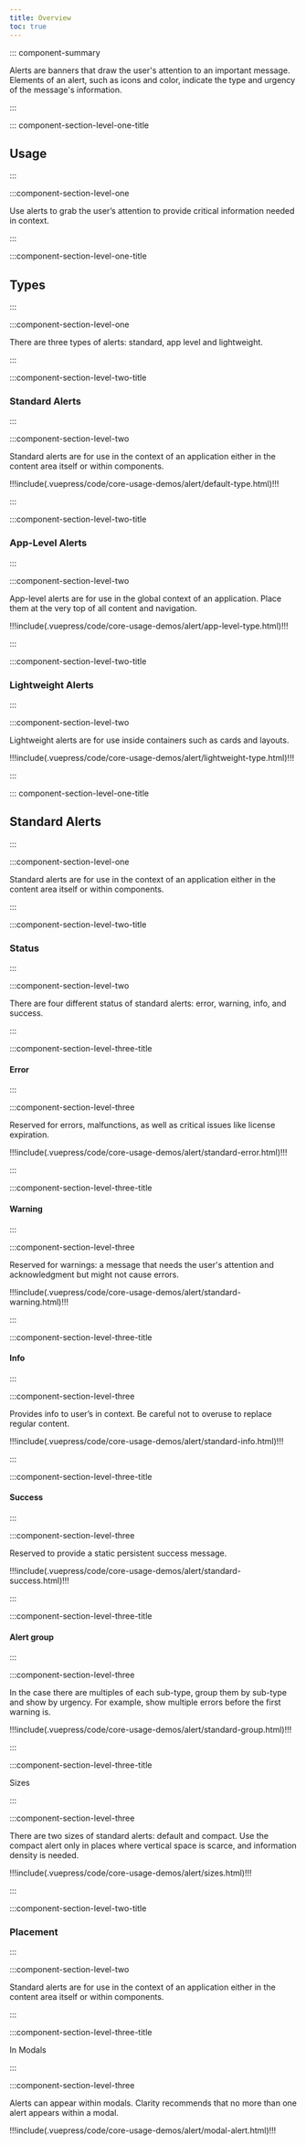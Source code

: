 ```yaml
---
title: Overview
toc: true
---
```


::: component-summary

Alerts are banners that draw the user's attention to an important message. Elements of an alert, such as icons and color, indicate the type and urgency of the message's information.

:::

::: component-section-level-one-title

## Usage

:::

:::component-section-level-one

Use alerts to grab the user’s attention to provide critical information needed in context.

:::

:::component-section-level-one-title

## Types

:::

:::component-section-level-one

There are three types of alerts: standard, app level and lightweight.

:::

:::component-section-level-two-title

### Standard Alerts

:::

:::component-section-level-two

Standard alerts are for use in the context of an application either in the content area itself or within components.

<div>
!!!include(.vuepress/code/core-usage-demos/alert/default-type.html)!!!
</div>

:::

:::component-section-level-two-title

### App-Level Alerts

:::

:::component-section-level-two

App-level alerts are for use in the global context of an application. Place them at the very top of all content and navigation.

<div>
!!!include(.vuepress/code/core-usage-demos/alert/app-level-type.html)!!!
</div>

:::

:::component-section-level-two-title

### Lightweight Alerts

:::

:::component-section-level-two

Lightweight alerts are for use inside containers such as cards and layouts.

<div>
!!!include(.vuepress/code/core-usage-demos/alert/lightweight-type.html)!!!
</div>

:::

::: component-section-level-one-title

## Standard Alerts

:::

:::component-section-level-one

Standard alerts are for use in the context of an application either in the content area itself or within components.

:::

:::component-section-level-two-title

### Status

:::

:::component-section-level-two

There are four different status of standard alerts: error, warning, info, and success.

:::

:::component-section-level-three-title

#### Error

:::

:::component-section-level-three

Reserved for errors, malfunctions, as well as critical issues like license expiration.

<div>
!!!include(.vuepress/code/core-usage-demos/alert/standard-error.html)!!!
</div>

:::

:::component-section-level-three-title

#### Warning

:::

:::component-section-level-three

Reserved for warnings: a message that needs the user's attention and acknowledgment but might not cause errors.

<div>
!!!include(.vuepress/code/core-usage-demos/alert/standard-warning.html)!!!
</div>

:::

:::component-section-level-three-title

#### Info

:::

:::component-section-level-three

Provides info to user’s in context. Be careful not to overuse to replace regular content.

<div>
!!!include(.vuepress/code/core-usage-demos/alert/standard-info.html)!!!
</div>

:::

:::component-section-level-three-title

#### Success

:::

:::component-section-level-three

Reserved to provide a static persistent success message.

<div>
!!!include(.vuepress/code/core-usage-demos/alert/standard-success.html)!!!
</div>

:::

:::component-section-level-three-title

#### Alert group

:::

:::component-section-level-three

In the case there are multiples of each sub-type, group them by sub-type and show by urgency. For example, show multiple errors before the first warning is.

<div>
!!!include(.vuepress/code/core-usage-demos/alert/standard-group.html)!!!
</div>

:::

:::component-section-level-three-title

Sizes

:::

:::component-section-level-three

There are two sizes of standard alerts: default and compact. Use the compact alert only in places where vertical space is scarce, and information density is needed.

<div>
!!!include(.vuepress/code/core-usage-demos/alert/sizes.html)!!!
</div>

:::

:::component-section-level-two-title

### Placement

:::

:::component-section-level-two

Standard alerts are for use in the context of an application either in the content area itself or within components.

:::

:::component-section-level-three-title

In Modals

:::

:::component-section-level-three

Alerts can appear within modals. Clarity recommends that no more than one alert appears within a modal.

<DocInset style="display: contents">
<div style="position: relative; height: 400px">
!!!include(.vuepress/code/core-usage-demos/alert/modal-alert.html)!!!
</div>
</DocInset>

:::

:::component-section-level-three-title

In Cards

:::

:::component-section-level-three

Clarity recommends using as concise language as possible. Additionally, Clarity recommends using a compact-size alert. The focus of the alert should be on its content, not on the alert appearing in it.

Use an alert at the very top of a card, on top of its title. An alert is meant to attract the attention of the user.

Using more than one alert within a card distracts the user and dilutes the importance of the alerts displayed.

<div>
!!!include(.vuepress/code/core-usage-demos/alert/card-alert.html)!!!
</div>

:::

::: component-section-level-one-title

## App-Level Alerts

:::

:::component-section-level-one

Use app-level alerts in the global context of an application. Place them at the very top of all content and navigation.

:::

:::component-section-level-two-title

### Status

:::

:::component-section-level-two

There are three different statuses of app-level alerts: error, warning, and error.
App-level alerts follow the same urgency order as standard alerts: error, warning, and info.

<doc-pinbox>
**Why no success app-level alert?**

App-level alerts are global in nature. Reporting a success of an operation should either be communicated within context or as a notification message

</doc-pinbox>
:::

:::component-section-level-three-title

#### Error

:::

:::component-section-level-three

Reserved for malfunctions, as well as critical issues like license expiration.

!!!include(.vuepress/code/core-usage-demos/alert/app-level-error.html)!!!

:::

:::component-section-level-three-title

#### Warning

:::

:::component-section-level-three

Reserved for messages that needs the user’s attention and acknowledgment but might not cause errors.

!!!include(.vuepress/code/core-usage-demos/alert/app-level-warning.html)!!!

:::

:::component-section-level-three-title

#### Info

:::

:::component-section-level-three

Provides info to user’s in context. Be careful not to overuse to replace regular content.

!!!include(.vuepress/code/core-usage-demos/alert/app-level-info.html)!!!

:::

:::component-section-level-two-title

### Placement

:::

:::component-section-level-two

Place app-level alerts at the very top of the global context. Be careful not to place them in any other configuration.

<ClrImage title="Image that shows App level alert above the page header." src="/images/core-components/alert/app_level_placement.png" />
:::

::: component-section-level-one-title

## Lightweight Alerts

:::

:::component-section-level-one

Use lightweight alerts to show important but not as urgent messages as standard and app-level alerts. Another use for a lightweight alert is to show the status or the result of an operation.

:::

:::component-section-level-two-title

### Status

:::

:::component-section-level-two

There are six status sub-types of lightweight alerts: error, warning, info, success, loading, and unknown.
Lightweight alerts fall into an order of importance, starting with the most important: error, warning, info, then success.

:::

:::component-section-level-three-title

#### Error

:::

:::component-section-level-three

Reserved for malfunctions, as well as critical issues such license expiration.

!!!include(.vuepress/code/core-usage-demos/alert/lightweight-error.html)!!!

:::

:::component-section-level-three-title

#### Warning

:::

:::component-section-level-three

Reserved for messages that needs the user’s attention and acknowledgment but might not cause errors.

!!!include(.vuepress/code/core-usage-demos/alert/lightweight-warning.html)!!!

:::

:::component-section-level-three-title

#### Info

:::

:::component-section-level-three

Provides info to user’s in context. Be careful not to overuse to replace regular content.

!!!include(.vuepress/code/core-usage-demos/alert/lightweight-info.html)!!!

:::

:::component-section-level-three-title

#### Success

:::

:::component-section-level-three

Reserved to provide to a static persistent success message.

!!!include(.vuepress/code/core-usage-demos/alert/lightweight-success.html)!!!

:::

:::component-section-level-three-title

#### Loading

:::

:::component-section-level-three

Use the loading status to set the expectation that the action is in progress.

!!!include(.vuepress/code/core-usage-demos/alert/lightweight-loading.html)!!!

:::

:::component-section-level-three-title

#### Unknown

:::

:::component-section-level-three

When a status cannot be detected by the system, unknown is shown.

!!!include(.vuepress/code/core-usage-demos/alert/lightweight-unknown.html)!!!

:::

:::component-section-level-three-title

#### Alert group

:::

:::component-section-level-three

In the case there are multiple of each sub-type, show one at a time and start with the highest urgency. Show all of a sub-type together before another type is displayed. For example, show all errors before the first warning is shown.

!!!include(.vuepress/code/core-usage-demos/alert/lightweight-group.html)!!!

:::

:::component-section-level-three-title

#### Sizes

:::

:::component-section-level-three

There are two sizes of lightweight alerts: default and compact. Use the compact alert only in places where vertical space is scarce, and information density is needed.

!!!include(.vuepress/code/core-usage-demos/alert/default-vs-compact.html)!!!

:::

:::component-section-level-two-title

### Placement

:::

:::component-section-level-two

Lightweight alerts are used in the context of an application either in the content area or within a container.

:::

:::component-section-level-three-title

#### In Containers

:::

:::component-section-level-three

A lightweight alert can be used in containers like a card to save space while showing important information without too much visual styling.

!!!include(.vuepress/code/core-usage-demos/alert/lightweight-card.html)!!!

:::

:::component-section-level-three-title

#### In Page

:::

:::component-section-level-three

Lightweight alert can also be used in a page layout.

:::
